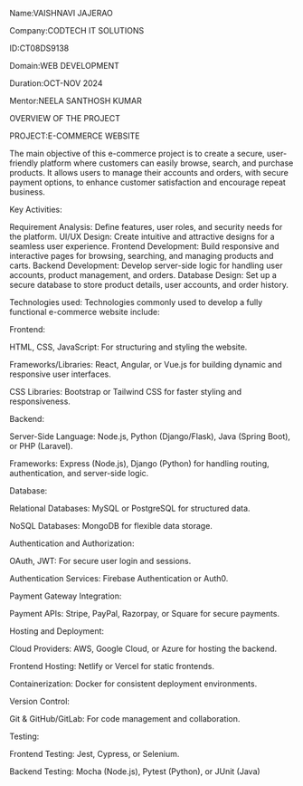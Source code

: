 Name:VAISHNAVI JAJERAO

Company:CODTECH IT SOLUTIONS

ID:CT08DS9138

Domain:WEB DEVELOPMENT

Duration:OCT-NOV 2024

Mentor:NEELA SANTHOSH KUMAR

OVERVIEW OF THE PROJECT 

PROJECT:E-COMMERCE WEBSITE

The main objective of this e-commerce project is to create a secure, user-friendly platform where customers can easily browse, search, and purchase products. It allows users to manage their accounts and orders, with secure payment options, to enhance customer satisfaction and encourage repeat business.

Key Activities:

Requirement Analysis: Define features, user roles, and security needs for the platform. UI/UX Design: Create intuitive and attractive designs for a seamless user experience. Frontend Development: Build responsive and interactive pages for browsing, searching, and managing products and carts. Backend Development: Develop server-side logic for handling user accounts, product management, and orders. Database Design: Set up a secure database to store product details, user accounts, and order history.

Technologies used: Technologies commonly used to develop a fully functional e-commerce website include:

Frontend:

HTML, CSS, JavaScript: For structuring and styling the website.

Frameworks/Libraries: React, Angular, or Vue.js for building dynamic and responsive user interfaces.

CSS Libraries: Bootstrap or Tailwind CSS for faster styling and responsiveness.

Backend:

Server-Side Language: Node.js, Python (Django/Flask), Java (Spring Boot), or PHP (Laravel).

Frameworks: Express (Node.js), Django (Python) for handling routing, authentication, and server-side logic.

Database:

Relational Databases: MySQL or PostgreSQL for structured data.

NoSQL Databases: MongoDB for flexible data storage.

Authentication and Authorization:

OAuth, JWT: For secure user login and sessions.

Authentication Services: Firebase Authentication or Auth0.

Payment Gateway Integration:

Payment APIs: Stripe, PayPal, Razorpay, or Square for secure payments.

Hosting and Deployment:

Cloud Providers: AWS, Google Cloud, or Azure for hosting the backend.

Frontend Hosting: Netlify or Vercel for static frontends.

Containerization: Docker for consistent deployment environments.

Version Control:

Git & GitHub/GitLab: For code management and collaboration.

Testing:

Frontend Testing: Jest, Cypress, or Selenium.

Backend Testing: Mocha (Node.js), Pytest (Python), or JUnit (Java)







